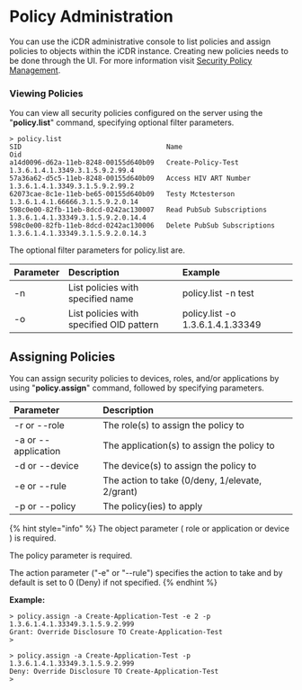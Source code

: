 # Policy Administration

You can use the iCDR administrative console to list policies and assign policies to objects within the iCDR instance. Creating new policies needs to be done through the UI. For more information visit [Security Policy Management](../../security-administration/security-policy-management.md).

### Viewing Policies

You can view all security policies configured on the server using the "**policy.list**" command, specifying optional filter parameters.

```text
> policy.list
SID                                    Name                                   Oid                                       
a14d0096-d62a-11eb-8248-00155d640b09   Create-Policy-Test                     1.3.6.1.4.1.3349.3.1.5.9.2.99.4           
57a36a62-d5c5-11eb-8248-00155d640b09   Access HIV ART Number                  1.3.6.1.4.1.3349.3.1.5.9.2.99.2           
62073cae-8c1e-11eb-be65-00155d640b09   Testy Mctesterson                      1.3.6.1.4.1.66666.3.1.5.9.2.0.14          
598c0e00-82fb-11eb-8dcd-0242ac130007   Read PubSub Subscriptions              1.3.6.1.4.1.33349.3.1.5.9.2.0.14.4        
598c0e00-82fb-11eb-8dcd-0242ac130006   Delete PubSub Subscriptions            1.3.6.1.4.1.33349.3.1.5.9.2.0.14.3        
```

The optional filter parameters for policy.list are.

| Parameter | Description | Example |
| :--- | :--- | :--- |
| -n | List policies with specified name | policy.list -n test |
| -o | List policies with specified OID pattern | policy.list -o 1.3.6.1.4.1.33349 |

## Assigning Policies

You can assign security policies to devices, roles, and/or applications by using "**policy.assign**" command,  followed by specifying parameters.

| Parameter | Description |
| :--- | :--- |
| -r or --role | The role\(s\) to assign the policy to |
| -a or --application | The application\(s\) to assign the policy to |
| -d or --device | The device\(s\) to assign the policy to |
| -e or --rule | The action to take \(0/deny, 1/elevate, 2/grant\) |
| -p or --policy | The policy\(ies\) to apply |

{% hint style="info" %}
The object parameter \( role or application or device \) is required. 

The policy parameter is required.

The action parameter \("-e" or "--rule"\) specifies the action to take and by default is set to 0 \(Deny\) if not specified.
{% endhint %}

**Example:**

```text
> policy.assign -a Create-Application-Test -e 2 -p 1.3.6.1.4.1.33349.3.1.5.9.2.999
Grant: Override Disclosure TO Create-Application-Test
>
```

```text
> policy.assign -a Create-Application-Test -p 1.3.6.1.4.1.33349.3.1.5.9.2.999
Deny: Override Disclosure TO Create-Application-Test
>
```


